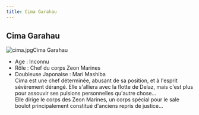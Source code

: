 ```yaml
---
title: Cima Garahau
---
```


Cima Garahau
------------

![cima.jpg](/images/stories/saga/gundam0083/images/persos/cima.jpg)Cima Garahau   
- Age : Inconnu   
- Rôle : Chef du corps Zeon Marines   
- Doubleuse Japonaise : Mari Mashiba   
Cima est une chef déterminée, abusant de sa position, et à l'esprit sévèrement dérangé. Elle s'alliera avec la flotte de Delaz, mais c'est plus pour assouvir ses pulsions personnelles qu'autre chose...   
Elle dirige le corps des Zeon Marines, un corps spécial pour le sale boulot principalement constitué d'anciens repris de justice...  
